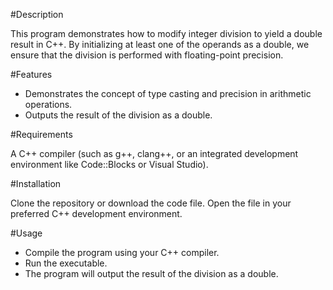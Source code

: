 #Description

This program demonstrates how to modify integer division to yield a double result in C++. By initializing at least one of the operands as a double, we ensure that the division is performed with floating-point precision.

#Features

- Demonstrates the concept of type casting and precision in arithmetic operations.
- Outputs the result of the division as a double.

#Requirements

A C++ compiler (such as g++, clang++, or an integrated development environment like Code::Blocks or Visual Studio).

#Installation

Clone the repository or download the code file.
Open the file in your preferred C++ development environment.

#Usage

- Compile the program using your C++ compiler.
- Run the executable.
- The program will output the result of the division as a double.


